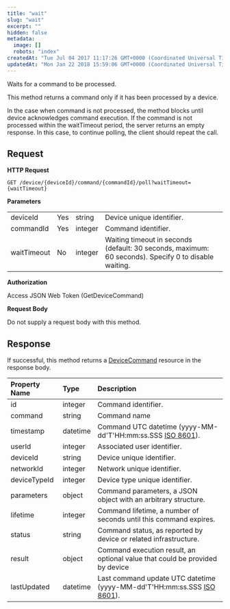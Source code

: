 ```yaml
---
title: "wait"
slug: "wait"
excerpt: ""
hidden: false
metadata: 
  image: []
  robots: "index"
createdAt: "Tue Jul 04 2017 11:17:26 GMT+0000 (Coordinated Universal Time)"
updatedAt: "Mon Jan 22 2018 15:59:06 GMT+0000 (Coordinated Universal Time)"
---
```

Waits for a command to be processed.

This method returns a command only if it has been processed by a device.

In the case when command is not processed, the method blocks until device acknowledges command execution. If the command is not processed within the waitTimeout period, the server returns an empty response. In this case, to continue polling, the client should repeat the call.

## Request

**HTTP Request**

```text
GET /device/{deviceId}/command/{commandId}/poll?waitTimeout={waitTimeout}
```

**Parameters**

|             |     |         |                                                                                                      |
| :---------- | :-- | :------ | :--------------------------------------------------------------------------------------------------- |
| deviceId    | Yes | string  | Device unique identifier.                                                                            |
| commandId   | Yes | integer | Command identifier.                                                                                  |
| waitTimeout | No  | integer | Waiting timeout in seconds (default: 30 seconds, maximum: 60 seconds). Specify 0 to disable waiting. |

**Authorization**

Access JSON Web Token (GetDeviceCommand)

**Request Body**

Do not supply a request body with this method.

## Response

If successful, this method returns a [DeviceCommand](doc:devicecommand) resource in the response body.

| Property Name | Type     | Description                                                                                                      |
| :------------ | :------- | :--------------------------------------------------------------------------------------------------------------- |
| id            | integer  | Command identifier.                                                                                              |
| command       | string   | Command name                                                                                                     |
| timestamp     | datetime | Command UTC datetime (yyyy-MM-dd'T'HH:mm:ss.SSS [ISO 8601](https://en.wikipedia.org/wiki/ISO_8601)).             |
| userId        | integer  | Associated user identifier.                                                                                      |
| deviceId      | string   | Device unique identifier.                                                                                        |
| networkId     | integer  | Network unique identifier.                                                                                       |
| deviceTypeId  | integer  | Device type unique identifier.                                                                                   |
| parameters    | object   | Command parameters, a JSON object with an arbitrary structure.                                                   |
| lifetime      | integer  | Command lifetime, a number of seconds until this command expires.                                                |
| status        | string   | Command status, as reported by device or related infrastructure.                                                 |
| result        | object   | Command execution result, an optional value that could be provided by device                                     |
| lastUpdated   | datetime | Last command update UTC datetime (yyyy-MM-dd'T'HH:mm:ss.SSS [ISO 8601](https://en.wikipedia.org/wiki/ISO_8601)). |
